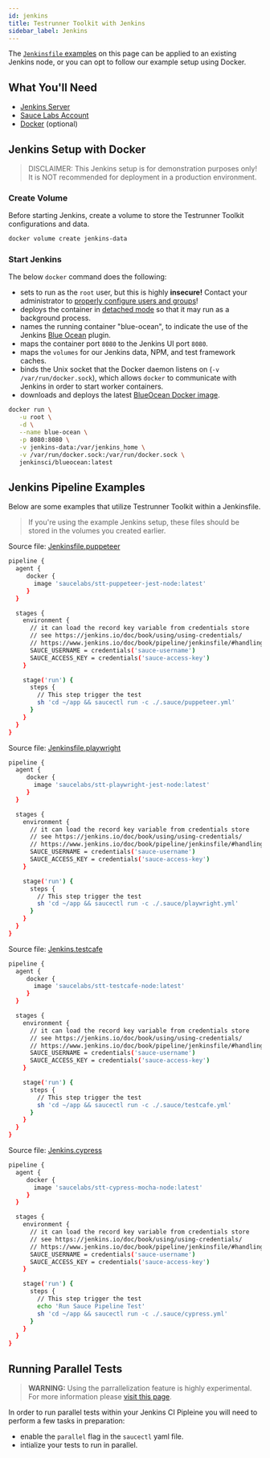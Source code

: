 ```yaml
---
id: jenkins
title: Testrunner Toolkit with Jenkins
sidebar_label: Jenkins
---
```


The [`Jenkinsfile` examples](#jenkins-pipeline-examples) on this page can be applied to an existing Jenkins node, or you can opt to follow our example setup using Docker.

## What You'll Need
* [Jenkins Server](https://www.jenkins.io/doc/book/installing/)
* [Sauce Labs Account](https://saucelabs.com/sign-up)
* [Docker](https://docs.docker.com/get-docker/) (optional)

## Jenkins Setup with Docker

>
> DISCLAIMER: This Jenkins setup is for demonstration purposes only! It is NOT recommended for deployment in a production environment.
>

### Create Volume
Before starting Jenkins, create a volume to store the Testrunner Toolkit configurations and data.

```sh
docker volume create jenkins-data
```

### Start Jenkins

The below `docker` command does the following:
* sets to run as the `root` user, but this is highly __insecure!__ Contact your administrator to [properly configure users and groups](https://www.jenkins.io/doc/book/system-administration/security/#access-control)!
* deploys the container in [detached mode](https://docs.docker.com/engine/reference/run/#detached--d) so that it may run as a background process.
* names the running container "blue-ocean", to indicate the use of the Jenkins [Blue Ocean](https://plugins.jenkins.io/blueocean/) plugin.
* maps the container port `8080` to the Jenkins UI port `8080`.
* maps the `volumes` for our Jenkins data, NPM, and test framework caches.
* binds the Unix socket that the Docker daemon listens on (`-v /var/run/docker.sock`), which allows `docker` to communicate with Jenkins in order to start worker containers.
* downloads and deploys the latest [BlueOcean Docker image](https://hub.docker.com/r/jenkinsci/blueocean/).

```sh
docker run \
   -u root \
   -d \
   --name blue-ocean \
   -p 8080:8080 \
   -v jenkins-data:/var/jenkins_home \
   -v /var/run/docker.sock:/var/run/docker.sock \
   jenkinsci/blueocean:latest
```

## Jenkins Pipeline Examples
Below are some examples that utilize Testrunner Toolkit within a Jenkinsfile.
> If you're using the example Jenkins setup, these files should be stored in the volumes you created earlier. 

<!--DOCUSAURUS_CODE_TABS-->
<!--puppeteer-->

Source file: [Jenkinsfile.puppeteer](https://github.com/saucelabs/testrunner-toolkit/blob/master/.jenkins/Jenkinsfile.puppeteer)

```sh
pipeline {
  agent {
     docker {
       image 'saucelabs/stt-puppeteer-jest-node:latest'
     }
  }

  stages {
    environment {
      // it can load the record key variable from credentials store
      // see https://jenkins.io/doc/book/using/using-credentials/
      // https://www.jenkins.io/doc/book/pipeline/jenkinsfile/#handling-credentials
      SAUCE_USERNAME = credentials('sauce-username')
      SAUCE_ACCESS_KEY = credentials('sauce-access-key')
    }

    stage('run') {
      steps {
        // This step trigger the test 
        sh 'cd ~/app && saucectl run -c ./.sauce/puppeteer.yml'
      }
    }
  }
}
```

<!--playwright-->

Source file: [Jenkinsfile.playwright](https://github.com/saucelabs/testrunner-toolkit/blob/master/.jenkins/Jenkinsfile.playwright)

```sh
pipeline {
  agent {
     docker {
       image 'saucelabs/stt-playwright-jest-node:latest'
     }
  }

  stages {
    environment {
      // it can load the record key variable from credentials store
      // see https://jenkins.io/doc/book/using/using-credentials/
      // https://www.jenkins.io/doc/book/pipeline/jenkinsfile/#handling-credentials
      SAUCE_USERNAME = credentials('sauce-username')
      SAUCE_ACCESS_KEY = credentials('sauce-access-key')
    }

    stage('run') {
      steps {
        // This step trigger the test 
        sh 'cd ~/app && saucectl run -c ./.sauce/playwright.yml'
      }
    }
  }
}
```

<!--testcafe-->

Source file: [Jenkins.testcafe](https://github.com/saucelabs/testrunner-toolkit/blob/master/.jenkins/Jenkinsfile.testcafe)

```sh
pipeline {
  agent {
     docker {
       image 'saucelabs/stt-testcafe-node:latest'
     }
  }

  stages {
    environment {
      // it can load the record key variable from credentials store
      // see https://jenkins.io/doc/book/using/using-credentials/
      // https://www.jenkins.io/doc/book/pipeline/jenkinsfile/#handling-credentials
      SAUCE_USERNAME = credentials('sauce-username')
      SAUCE_ACCESS_KEY = credentials('sauce-access-key')
    }

    stage('run') {
      steps {
        // This step trigger the test 
        sh 'cd ~/app && saucectl run -c ./.sauce/testcafe.yml'
      }
    }
  }
}
```

<!--cypress-->

Source file: [Jenkins.cypress](https://github.com/saucelabs/testrunner-toolkit/blob/master/.jenkins/Jenkinsfile.cypress)

```sh
pipeline {
  agent {
     docker {
       image 'saucelabs/stt-cypress-mocha-node:latest'
     }
  }

  stages {
    environment {
      // it can load the record key variable from credentials store
      // see https://jenkins.io/doc/book/using/using-credentials/
      // https://www.jenkins.io/doc/book/pipeline/jenkinsfile/#handling-credentials
      SAUCE_USERNAME = credentials('sauce-username')
      SAUCE_ACCESS_KEY = credentials('sauce-access-key')
    }

    stage('run') {
      steps {
        // This step trigger the test 
        echo 'Run Sauce Pipeline Test'
        sh 'cd ~/app && saucectl run -c ./.sauce/cypress.yml'
      }
    }
  }
}
```

<!--END_DOCUSAURUS_CODE_TABS-->

## Running Parallel Tests

>
> **WARNING:** Using the parrallelization feature is highly experimental. For more information please [visit this page](cli-reference.md#parallel).
>

In order to run parallel tests within your Jenkins CI Pipleine you will need to perform a few tasks in preparation:
* enable the `parallel` flag in the `saucectl` yaml file.
* intialize your tests to run in parallel.


